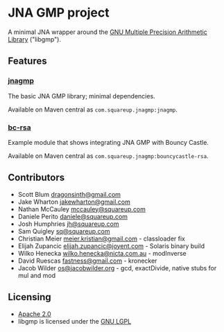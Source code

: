 # JNA GMP project

A minimal JNA wrapper around the
[GNU Multiple Precision Arithmetic Library](http://gmplib.org/) ("libgmp").

## Features

### [jnagmp](jnagmp/README.md)

The basic JNA GMP library; minimal dependencies.

Available on Maven central as `com.squareup.jnagmp:jnagmp`.

### [bc-rsa](bc-rsa/README.md)

Example module that shows integrating JNA GMP with Bouncy Castle.

Available on Maven central as `com.squareup.jnagmp:bouncycastle-rsa`.

## Contributors

- Scott Blum <dragonsinth@gmail.com>
- Jake Wharton <jakewharton@gmail.com>
- Nathan McCauley <mccauley@squareup.com>
- Daniele Perito <daniele@squareup.com>
- Josh Humphries <jh@squareup.com>
- Sam Quigley <sq@squareup.com>
- Christian Meier <meier.kristian@gmail.com> - classloader fix
- Elijah Zupancic <elijah.zupancic@joyent.com> - Solaris binary build
- Wilko Henecka <wilko.henecka@nicta.com.au> - modInverse
- David Ruescas <fastness@gmail.com> - kronecker
- Jacob Wilder <os@jacobwilder.org> - gcd, exactDivide, native stubs for mul and mod

## Licensing

- [Apache 2.0](http://www.apache.org/licenses/LICENSE-2.0.html)
- libgmp is licensed under the [GNU LGPL](https://www.gnu.org/copyleft/lesser.html)

